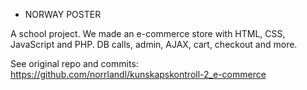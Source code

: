 - NORWAY POSTER

A school project. We made an e-commerce store with HTML, CSS, JavaScript and PHP. DB calls, admin, AJAX, cart, checkout and more. 

See original repo and commits: https://github.com/norrlandl/kunskapskontroll-2_e-commerce
